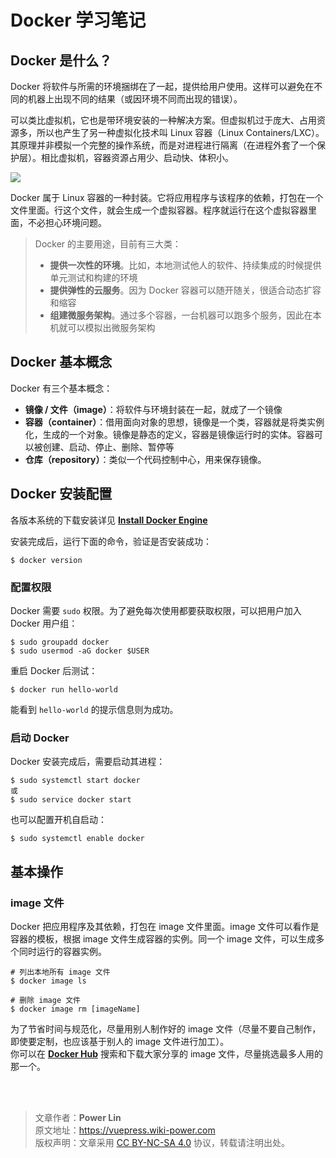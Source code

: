 # Docker 学习笔记

## Docker 是什么？

Docker 将软件与所需的环境捆绑在了一起，提供给用户使用。这样可以避免在不同的机器上出现不同的结果（或因环境不同而出现的错误）。

可以类比虚拟机，它也是带环境安装的一种解决方案。但虚拟机过于庞大、占用资源多，所以也产生了另一种虚拟化技术叫 Linux 容器（Linux Containers/LXC）。其原理并非模拟一个完整的操作系统，而是对进程进行隔离（在进程外套了一个保护层）。相比虚拟机，容器资源占用少、启动快、体积小。

![](https://wiki-media-1253965369.cos.ap-guangzhou.myqcloud.com/img/20200416201438.png)

Docker 属于 Linux 容器的一种封装。它将应用程序与该程序的依赖，打包在一个文件里面。行这个文件，就会生成一个虚拟容器。程序就运行在这个虚拟容器里面，不必担心环境问题。

> Docker 的主要用途，目前有三大类：
>
> - **提供一次性的环境**。比如，本地测试他人的软件、持续集成的时候提供单元测试和构建的环境
> - **提供弹性的云服务**。因为 Docker 容器可以随开随关，很适合动态扩容和缩容
> - **组建微服务架构**。通过多个容器，一台机器可以跑多个服务，因此在本机就可以模拟出微服务架构

## Docker 基本概念

Docker 有三个基本概念：

- **镜像 / 文件（image）**：将软件与环境封装在一起，就成了一个镜像
- **容器（container）**：借用面向对象的思想，镜像是一个类，容器就是将类实例化，生成的一个对象。镜像是静态的定义，容器是镜像运行时的实体。容器可以被创建、启动、停止、删除、暂停等
- **仓库（repository）**：类似一个代码控制中心，用来保存镜像。

## Docker 安装配置

各版本系统的下载安装详见 [**Install Docker Engine**](https://docs.docker.com/engine/install/)

安装完成后，运行下面的命令，验证是否安装成功：

```shell
$ docker version
```

### 配置权限

Docker 需要 `sudo` 权限。为了避免每次使用都要获取权限，可以把用户加入 Docker 用户组：

```shell
$ sudo groupadd docker
$ sudo usermod -aG docker $USER
```

重启 Docker 后测试：

```shell
$ docker run hello-world
```

能看到 `hello-world` 的提示信息则为成功。

### 启动 Docker

Docker 安装完成后，需要启动其进程：

```shell
$ sudo systemctl start docker
或
$ sudo service docker start
```

也可以配置开机自启动：

```shell
$ sudo systemctl enable docker
```

## 基本操作

### image 文件

Docker 把应用程序及其依赖，打包在 image 文件里面。image 文件可以看作是容器的模板，根据 image 文件生成容器的实例。同一个 image 文件，可以生成多个同时运行的容器实例。

```shell
# 列出本地所有 image 文件
$ docker image ls

# 删除 image 文件
$ docker image rm [imageName]
```

为了节省时间与规范化，尽量用别人制作好的 image 文件（尽量不要自己制作，即使要定制，也应该基于别人的 image 文件进行加工）。  
你可以在 [**Docker Hub**](https://hub.docker.com/) 搜索和下载大家分享的 image 文件，尽量挑选最多人用的那一个。

<br />

<br />

> 文章作者：**Power Lin**  
> 原文地址：<https://vuepress.wiki-power.com>  
> 版权声明：文章采用 [CC BY-NC-SA 4.0](https://creativecommons.org/licenses/by/4.0/deed.zh) 协议，转载请注明出处。

